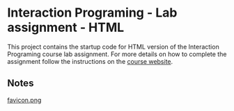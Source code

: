 # Interaction Programing - Lab assignment - HTML

This project contains the startup code for HTML version of the Interaction Programing course lab assignment. For more details on how to complete the assignment follow the instructions on the [course website](https://www.kth.se/social/course/DH2641).

## Notes
[favicon.png](https://pixabay.com/en/bell-pepper-capsicum-food-greens-1298732/)
